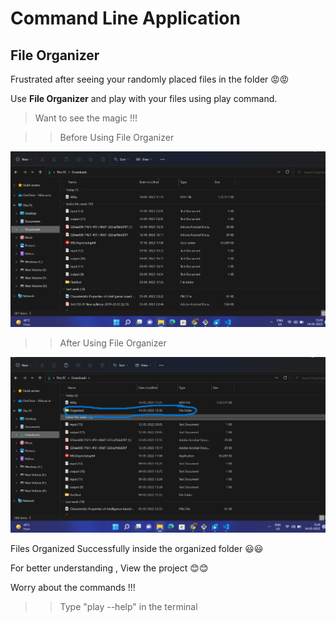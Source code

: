 
# Command Line Application

## File Organizer


Frustrated after seeing your randomly placed files in the folder 😡😡

Use **__File Organizer__** and play with your files using play command.

> Want to see the magic !!!

>> Before Using File Organizer


![Ramdomly arranged files](/assets/img1.png)


>> After Using File Organizer


![Organized files](/assets/img2.png)



Files Organized Successfully inside the organized folder 😃😃

For better understanding , View the project 😊😊


Worry about the commands !!!

>> Type "play --help" in the terminal








